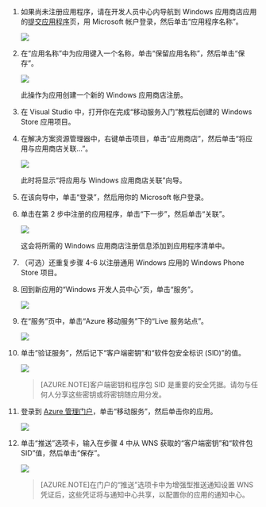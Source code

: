 

1. 如果尚未注册应用程序，请在开发人员中心内导航到 Windows 应用商店应用的[提交应用程序]页，用 Microsoft 帐户登录，然后单击“应用程序名称”。

   	![](./media/mobile-services-dotnet-backend-notification-hubs-register-windows-store-app/mobile-services-submit-win8-app.png)

2. 在“应用名称”中为应用键入一个名称，单击“保留应用名称”，然后单击“保存”。

   	![](./media/mobile-services-dotnet-backend-notification-hubs-register-windows-store-app/mobile-services-win8-app-name.png)

   	此操作为应用创建一个新的 Windows 应用商店注册。

3. 在 Visual Studio 中，打开你在完成“移动服务入门”教程后创建的 Windows Store 应用项目。

4. 在解决方案资源管理器中，右键单击项目，单击“应用商店”，然后单击“将应用与应用商店关联...”。

  	![](./media/mobile-services-dotnet-backend-notification-hubs-register-windows-store-app/mobile-services-store-association.png)

   	此时将显示“将应用与 Windows 应用商店关联”向导。

5. 在该向导中，单击“登录”，然后用你的 Microsoft 帐户登录。

6. 单击在第 2 步中注册的应用程序，单击“下一步”，然后单击“关联”。

   	![](./media/mobile-services-dotnet-backend-notification-hubs-register-windows-store-app/mobile-services-select-app-name.png)

   	这会将所需的 Windows 应用商店注册信息添加到应用程序清单中。

7. （可选）还重复步骤 4-6 以注册通用 Windows 应用的 Windows Phone Store 项目。

8. 回到新应用的“Windows 开发人员中心”页，单击“服务”。

   	![](./media/mobile-services-dotnet-backend-notification-hubs-register-windows-store-app/mobile-services-win8-edit-app.png)

9. 在“服务”页中，单击“Azure 移动服务”下的“Live 服务站点”。

	![](./media/mobile-services-javascript-backend-register-windows-store-app/mobile-services-win8-edit2-app.png)

10. 单击“验证服务”，然后记下“客户端密钥”和“软件包安全标识 (SID)”的值。

   	![](./media/mobile-services-dotnet-backend-notification-hubs-register-windows-store-app/mobile-services-win8-app-push-auth.png)

    > [AZURE.NOTE]客户端密钥和程序包 SID 是重要的安全凭据。请勿与任何人分享这些密钥或将密钥随应用分发。

11. 登录到 [Azure 管理门户]，单击“移动服务”，然后单击你的应用。

   	![](./media/mobile-services-dotnet-backend-notification-hubs-register-windows-store-app/mobile-services-selection.png)

12. 单击“推送”选项卡，输入在步骤 4 中从 WNS 获取的“客户端密钥”和“软件包 SID”值，然后单击“保存”。

   	![](./media/mobile-services-dotnet-backend-notification-hubs-register-windows-store-app/mobile-push-tab.png)

	>[AZURE.NOTE]在门户的“推送”选项卡中为增强型推送通知设置 WNS 凭证后，这些凭证将与通知中心共享，以配置你的应用的通知中心。

<!-- URLs. -->
[提交应用程序]: http://go.microsoft.com/fwlink/p/?LinkID=266582
[Azure 管理门户]: https://manage.windowsazure.cn/

<!---HONumber=74-->